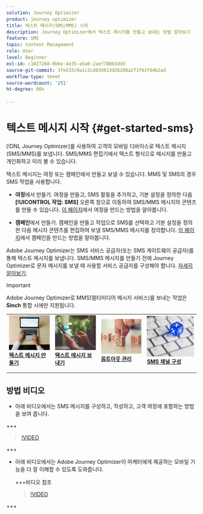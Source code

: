 ```yaml
---
solution: Journey Optimizer
product: journey optimizer
title: 텍스트 메시지(SMS/MMS) 시작
description: Journey Optimizer에서 텍스트 메시지를 만들고 보내는 방법 알아보기
feature: SMS
topic: Content Management
role: User
level: Beginner
exl-id: c1027268-0bbe-4e35-a5a6-2aef78083dd3
source-git-commit: 3fe533c9a1c2cd83d813d26288a2f1f63f84b2ad
workflow-type: tm+mt
source-wordcount: '251'
ht-degree: 86%

---
```


# 텍스트 메시지 시작 {#get-started-sms}

[!DNL Journey Optimizer]를 사용하여 고객의 모바일 디바이스로 텍스트 메시지(SMS/MMS)를 보냅니다. SMS/MMS 편집기에서 텍스트 형식으로 메시지를 만들고 개인화하고 미리 볼 수 있습니다.

텍스트 메시지는 여정 또는 캠페인에서 만들고 보낼 수 있습니다. MMS 및 SMS의 경우 SMS 작업을 사용합니다.

* **여정**&#x200B;에서 만들기. 여정을 만들고, SMS 활동을 추가하고, 기본 설정을 정의한 다음 **[!UICONTROL 작업: SMS]** 오른쪽 창으로 이동하여 SMS/MMS 메시지의 콘텐츠를 만들 수 있습니다. [이 페이지](../building-journeys/journey-gs.md)에서 여정을 만드는 방법을 알아봅니다.

* **캠페인**&#x200B;에서 만들기. 캠페인을 만들고 작업으로 SMS를 선택하고 기본 설정을 정의한 다음 메시지 콘텐츠를 편집하여 보낼 SMS/MMS 메시지를 정의합니다. [이 페이지](../campaigns/create-campaign.md#configure)에서 캠페인을 만드는 방법을 알아봅니다.

Adobe Journey Optimizer는 SMS 서비스 공급자(또는 SMS 게이트웨이 공급자)를 통해 텍스트 메시지를 보냅니다. SMS/MMS 메시지를 만들기 전에 Journey Optimizer로 문자 메시지를 보낼 때 사용할 서비스 공급자를 구성해야 합니다. [자세히 알아보기](sms-configuration.md).

>[!IMPORTANT]
>
> Adobe Journey Optimizer로 MMS(멀티미디어 메시지 서비스)를 보내는 작업은 **Sinch** 통합 시에만 지원됩니다.


<table style="table-layout:fixed"><tr style="border: 0;">
<td>
<a href="create-sms.md">
<img alt="리드" src="../assets/do-not-localize/sms-create.jpeg">
</a>
<div><a href="create-sms.md"><strong>텍스트 메시지 만들기</strong>
</div>
<p>
</td>
<td>
<a href="send-sms.md">
<img alt="드물게" src="../assets/do-not-localize/sms-sending.jpg">
</a>
<div>
<a href="send-sms.md"><strong>텍스트 메시지 보내기</strong></a>
</div>
<p></td>
<td>
<a href="sms-opt-out.md">
<img alt="유효성 검사" src="../assets/do-not-localize/sms-opt-out.jpg">
</a>
<div>
<a href="sms-opt-out.md"><strong>옵트아웃 관리</strong></a>
</div>
<p>
</td>
<td>
<a href="sms-configuration.md">
<img alt="유효성 검사" src="../assets/do-not-localize/sms-config.jpg">
</a>
<div>
<a href="sms-configuration.md"><strong>SMS 채널 구성</strong></a>
</div>
<p>
</td>
</tr></table>

## 방법 비디오

* 아래 비디오에서는 SMS 메시지를 구성하고, 작성하고, 고객 여정에 포함하는 방법을 보여 줍니다.

+++

  >[!VIDEO](https://video.tv.adobe.com/v/3420509?learn=on)

+++

* 아래 비디오에서는 Adobe Journey Optimizer이 마케터에게 제공하는 모바일 기능을 더 잘 이해할 수 있도록 도와줍니다.


  +++비디오 참조

  >[!VIDEO](https://video.tv.adobe.com/v/3426021?quality=12&learn=on)

+++
